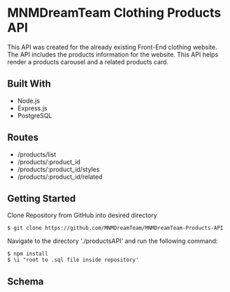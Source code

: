 # MNMDreamTeam Clothing Products API

This API was created for the already existing Front-End  clothing website.  The API includes the products information for the website.  This API helps render a products carousel and a related products card.

## Built With

* Node.js
* Express.js
* PostgreSQL

## Routes

* /products/list
* /products/:product_id
* /products/:product_id/styles
* /products/:product_id/related

## Getting Started

Clone Repository from GitHub into desired directory
```
$ git clone https://github.com/MNMDreamTeam/MNMDreamTeam-Products-API
```

Navigate to the directory './productsAPI' and run the following command:
```
$ npm install
$ \i "root to .sql file inside repository'
```



## Schema
